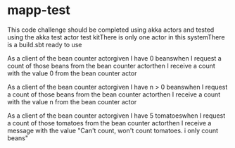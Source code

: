 # mapp-test
This code challenge should be completed using akka actors and tested using the akka test actor test kitThere is only one actor in this systemThere is a build.sbt ready to use

As a client of the bean counter actorgiven I have 0 beanswhen I request a count of those beans from the bean counter actorthen I receive a count with the value 0 from the bean counter actor

As a client of the bean counter actorgiven I have n > 0 beanswhen I request a count of those beans from the bean counter actorthen I receive a count with the value n from the bean counter actor

As a client of the bean counter actorgiven I have 5 tomatoeswhen I request a count of those tomatoes from the bean counter actorthen I receive a message with the value "Can't count, won't count tomatoes. i only count beans"
